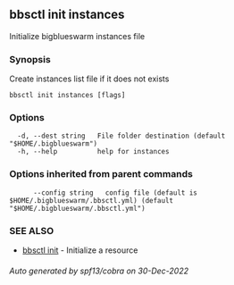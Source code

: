 ## bbsctl init instances

Initialize bigblueswarm instances file

### Synopsis

Create instances list file if it does not exists

```
bbsctl init instances [flags]
```

### Options

```
  -d, --dest string   File folder destination (default "$HOME/.bigblueswarm")
  -h, --help          help for instances
```

### Options inherited from parent commands

```
      --config string   config file (default is $HOME/.bigblueswarm/.bbsctl.yml) (default "$HOME/.bigblueswarm/.bbsctl.yml")
```

### SEE ALSO

* [bbsctl init](bbsctl_init.md)	 - Initialize a resource

###### Auto generated by spf13/cobra on 30-Dec-2022
